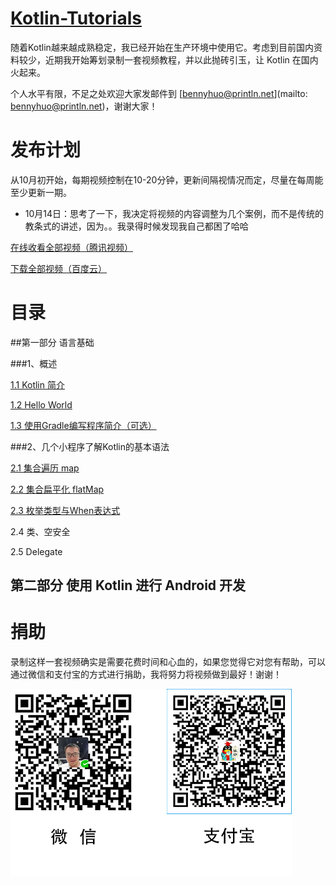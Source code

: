 # [Kotlin-Tutorials](https://github.com/enbandari/Kotlin-Tutorials)
随着Kotlin越来越成熟稳定，我已经开始在生产环境中使用它。考虑到目前国内资料较少，近期我开始筹划录制一套视频教程，并以此抛砖引玉，让 Kotlin 在国内火起来。

个人水平有限，不足之处欢迎大家发邮件到 [bennyhuo@println.net](mailto: bennyhuo@println.net)，谢谢大家！

# 发布计划

从10月初开始，每期视频控制在10-20分钟，更新间隔视情况而定，尽量在每周能至少更新一期。

* 10月14日：思考了一下，我决定将视频的内容调整为几个案例，而不是传统的教条式的讲述，因为。。我录得时候发现我自己都困了哈哈

[在线收看全部视频（腾讯视频）](http://v.qq.com/boke/gplay/903446d6231d8612d198c58fb86eb4dc_t6d000101bd9lx1.html)

[下载全部视频（百度云）](http://pan.baidu.com/s/1nvGYAfB)

# 目录

##第一部分 语言基础

###1、概述

[1.1 Kotlin 简介](http://v.qq.com/page/z/u/9/z0337i7a3u9.html)

[1.2 Hello World](http://v.qq.com/page/h/n/m/h0337jfa5nm.html)

[1.3 使用Gradle编写程序简介（可选）](http://v.qq.com/page/b/p/l/b03372ox4pl.html)

###2、几个小程序了解Kotlin的基本语法

[2.1 集合遍历 map](http://v.qq.com/page/s/q/c/s033707mdqc.html)

[2.2 集合扁平化 flatMap](http://v.qq.com/page/h/u/7/h0337scgau7.html)

[2.3 枚举类型与When表达式](http://v.qq.com/page/t/0/9/t0337iacg09.html)

2.4 类、空安全

2.5 Delegate

## 第二部分 使用 Kotlin 进行 Android 开发


# 捐助

录制这样一套视频确实是需要花费时间和心血的，如果您觉得它对您有帮助，可以通过微信和支付宝的方式进行捐助，我将努力将视频做到最好！谢谢！

<img src="arts/contributes.jpg" width="450px"/>


